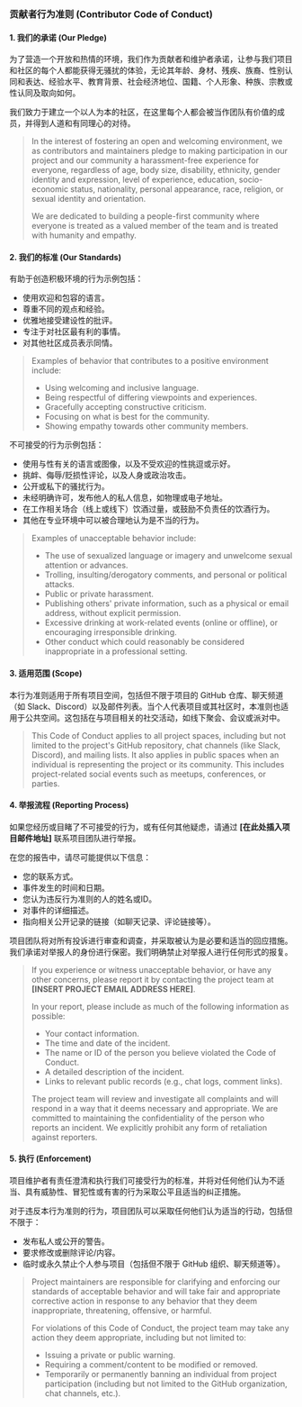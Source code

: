 
### **贡献者行为准则 (Contributor Code of Conduct)**

#### **1. 我们的承诺 (Our Pledge)**

为了营造一个开放和热情的环境，我们作为贡献者和维护者承诺，让参与我们项目和社区的每个人都能获得无骚扰的体验，无论其年龄、身材、残疾、族裔、性别认同和表达、经验水平、教育背景、社会经济地位、国籍、个人形象、种族、宗教或性认同及取向如何。

我们致力于建立一个以人为本的社区，在这里每个人都会被当作团队有价值的成员，并得到人道和有同理心的对待。

> In the interest of fostering an open and welcoming environment, we as contributors and maintainers pledge to making participation in our project and our community a harassment-free experience for everyone, regardless of age, body size, disability, ethnicity, gender identity and expression, level of experience, education, socio-economic status, nationality, personal appearance, race, religion, or sexual identity and orientation.
>
> We are dedicated to building a people-first community where everyone is treated as a valued member of the team and is treated with humanity and empathy.

#### **2. 我们的标准 (Our Standards)**

有助于创造积极环境的行为示例包括：
*   使用欢迎和包容的语言。
*   尊重不同的观点和经验。
*   优雅地接受建设性的批评。
*   专注于对社区最有利的事情。
*   对其他社区成员表示同情。

> Examples of behavior that contributes to a positive environment include:
> *   Using welcoming and inclusive language.
> *   Being respectful of differing viewpoints and experiences.
> *   Gracefully accepting constructive criticism.
> *   Focusing on what is best for the community.
> *   Showing empathy towards other community members.

不可接受的行为示例包括：
*   使用与性有关的语言或图像，以及不受欢迎的性挑逗或示好。
*   挑衅、侮辱/贬损性评论，以及人身或政治攻击。
*   公开或私下的骚扰行为。
*   未经明确许可，发布他人的私人信息，如物理或电子地址。
*   在工作相关场合（线上或线下）饮酒过量，或鼓励不负责任的饮酒行为。
*   其他在专业环境中可以被合理地认为是不当的行为。

> Examples of unacceptable behavior include:
> *   The use of sexualized language or imagery and unwelcome sexual attention or advances.
> *   Trolling, insulting/derogatory comments, and personal or political attacks.
> *   Public or private harassment.
> *   Publishing others' private information, such as a physical or email address, without explicit permission.
> *   Excessive drinking at work-related events (online or offline), or encouraging irresponsible drinking.
> *   Other conduct which could reasonably be considered inappropriate in a professional setting.

#### **3. 适用范围 (Scope)**

本行为准则适用于所有项目空间，包括但不限于项目的 GitHub 仓库、聊天频道（如 Slack、Discord）以及邮件列表。当个人代表项目或其社区时，本准则也适用于公共空间。这包括在与项目相关的社交活动，如线下聚会、会议或派对中。

> This Code of Conduct applies to all project spaces, including but not limited to the project's GitHub repository, chat channels (like Slack, Discord), and mailing lists. It also applies in public spaces when an individual is representing the project or its community. This includes project-related social events such as meetups, conferences, or parties.

#### **4. 举报流程 (Reporting Process)**

如果您经历或目睹了不可接受的行为，或有任何其他疑虑，请通过 **[在此处插入项目邮件地址]** 联系项目团队进行举报。

在您的报告中，请尽可能提供以下信息：
*   您的联系方式。
*   事件发生的时间和日期。
*   您认为违反行为准则的人的姓名或ID。
*   对事件的详细描述。
*   指向相关公开记录的链接（如聊天记录、评论链接等）。

项目团队将对所有投诉进行审查和调查，并采取被认为是必要和适当的回应措施。我们承诺对举报人的身份进行保密。我们明确禁止对举报人进行任何形式的报复。

> If you experience or witness unacceptable behavior, or have any other concerns, please report it by contacting the project team at **[INSERT PROJECT EMAIL ADDRESS HERE]**.
>
> In your report, please include as much of the following information as possible:
> *   Your contact information.
> *   The time and date of the incident.
> *   The name or ID of the person you believe violated the Code of Conduct.
> *   A detailed description of the incident.
> *   Links to relevant public records (e.g., chat logs, comment links).
>
> The project team will review and investigate all complaints and will respond in a way that it deems necessary and appropriate. We are committed to maintaining the confidentiality of the person who reports an incident. We explicitly prohibit any form of retaliation against reporters.

#### **5. 执行 (Enforcement)**

项目维护者有责任澄清和执行我们可接受行为的标准，并将对任何他们认为不适当、具有威胁性、冒犯性或有害的行为采取公平且适当的纠正措施。

对于违反本行为准则的行为，项目团队可以采取任何他们认为适当的行动，包括但不限于：
*   发布私人或公开的警告。
*   要求修改或删除评论/内容。
*   临时或永久禁止个人参与项目（包括但不限于 GitHub 组织、聊天频道等）。

> Project maintainers are responsible for clarifying and enforcing our standards of acceptable behavior and will take fair and appropriate corrective action in response to any behavior that they deem inappropriate, threatening, offensive, or harmful.
>
> For violations of this Code of Conduct, the project team may take any action they deem appropriate, including but not limited to:
> *   Issuing a private or public warning.
> *   Requiring a comment/content to be modified or removed.
> *   Temporarily or permanently banning an individual from project participation (including but not limited to the GitHub organization, chat channels, etc.).
